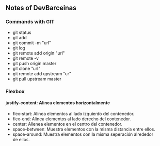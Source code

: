## Notes of DevBarceinas

### Commands with GIT
- git status
- git add
- git commit -m "url"
- git log
- git remote add origin "url" 
- git remote -v
- git push origin master
- git clone "url"
- git remote add upstream "ur"
- git pull upstream master

### Flexbox

#### justify-content: Alinea elementos horizontalmente
- flex-start: Alinea elementos al lado izquierdo del contenedor.
- flex-end: Alinea elementos al lado derecho del contenedor.
- center: Alienea elementos en el centro del contenedor.
- space-between: Muestra elementos con la misma distancia entre ellos.
- space-around: Muestra elementos con la misma seperación alrededor de ellos.